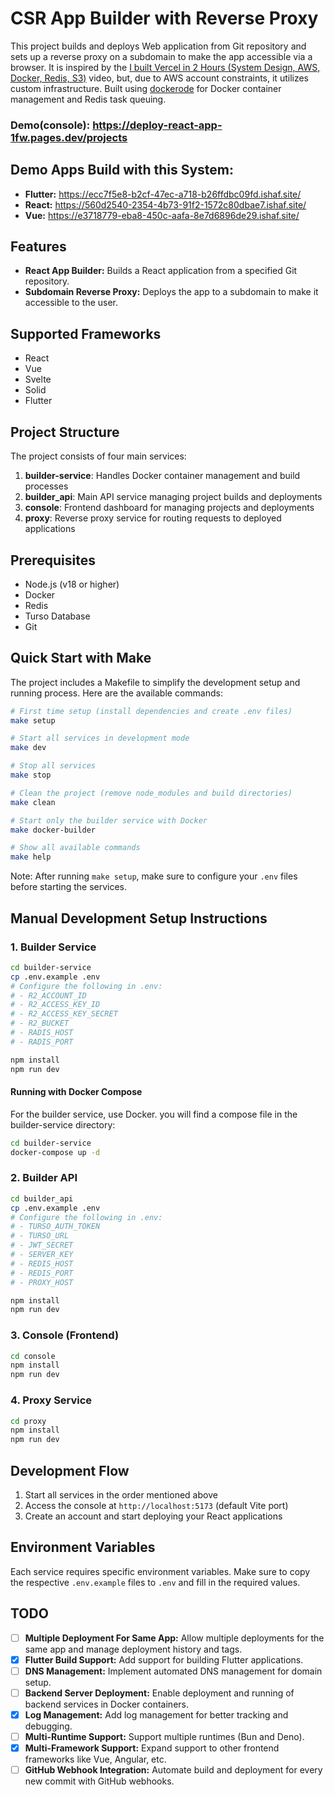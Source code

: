 # CSR App Builder with Reverse Proxy

This project builds and deploys Web application from Git
repository and sets up a reverse proxy on a subdomain to make the app accessible via a browser. It is inspired by the [I built Vercel in 2 Hours (System Design, AWS, Docker, Redis, S3)](https://www.youtube.com/watch?v=0A_JpLYG7hM&t=385s)
video, but, due to AWS account constraints, it utilizes custom infrastructure.
Built using [dockerode](https://www.npmjs.com/package/dockerode/v/2.5.5) for Docker container management and Redis task queuing.

### Demo(console): https://deploy-react-app-1fw.pages.dev/projects
## Demo Apps Build with this System:
- **Flutter:** https://ecc7f5e8-b2cf-47ec-a718-b26ffdbc09fd.ishaf.site/ 
- **React:** https://560d2540-2354-4b73-91f2-1572c80dbae7.ishaf.site/
- **Vue:** https://e3718779-eba8-450c-aafa-8e7d6896de29.ishaf.site/


## Features
- **React App Builder:** Builds a React application from a specified Git repository.
- **Subdomain Reverse Proxy:** Deploys the app to a subdomain to make it accessible to the user.

## Supported Frameworks
- React
- Vue
- Svelte
- Solid
- Flutter

## Project Structure
The project consists of four main services:

1. **builder-service**: Handles Docker container management and build processes
2. **builder_api**: Main API service managing project builds and deployments
3. **console**: Frontend dashboard for managing projects and deployments
4. **proxy**: Reverse proxy service for routing requests to deployed applications

## Prerequisites
- Node.js (v18 or higher)
- Docker
- Redis
- Turso Database
- Git

## Quick Start with Make

The project includes a Makefile to simplify the development setup and running process. Here are the available commands:

```bash
# First time setup (install dependencies and create .env files)
make setup

# Start all services in development mode
make dev

# Stop all services
make stop

# Clean the project (remove node_modules and build directories)
make clean

# Start only the builder service with Docker
make docker-builder

# Show all available commands
make help
```

Note: After running `make setup`, make sure to configure your `.env` files before starting the services.

## Manual Development Setup Instructions

### 1. Builder Service
```bash
cd builder-service
cp .env.example .env
# Configure the following in .env:
# - R2_ACCOUNT_ID
# - R2_ACCESS_KEY_ID
# - R2_ACCESS_KEY_SECRET
# - R2_BUCKET
# - RADIS_HOST
# - RADIS_PORT

npm install
npm run dev
```
#### Running with Docker Compose
For the builder service, use Docker. you will find a compose file in the builder-service directory:
```bash
cd builder-service
docker-compose up -d
```

### 2. Builder API
```bash
cd builder_api
cp .env.example .env
# Configure the following in .env:
# - TURSO_AUTH_TOKEN
# - TURSO_URL
# - JWT_SECRET
# - SERVER_KEY
# - REDIS_HOST
# - REDIS_PORT
# - PROXY_HOST

npm install
npm run dev
```

### 3. Console (Frontend)
```bash
cd console
npm install
npm run dev
```

### 4. Proxy Service
```bash
cd proxy
npm install
npm run dev
```



## Development Flow
1. Start all services in the order mentioned above
2. Access the console at `http://localhost:5173` (default Vite port)
3. Create an account and start deploying your React applications

## Environment Variables
Each service requires specific environment variables. Make sure to copy the respective `.env.example` files to `.env` and fill in the required values.

## TODO
- [ ] **Multiple Deployment For Same App:** Allow multiple deployments for the same app and manage deployment history and tags.
- [x] **Flutter Build Support:** Add support for building Flutter applications.
- [ ] **DNS Management:** Implement automated DNS management for domain setup.
- [ ] **Backend Server Deployment:** Enable deployment and running of backend services in Docker containers.
- [x] **Log Management:** Add log management for better tracking and debugging.
- [ ] **Multi-Runtime Support:** Support multiple runtimes (Bun and Deno).
- [x] **Multi-Framework Support:** Expand support to other frontend frameworks like Vue, Angular, etc.
- [ ] **GitHub Webhook Integration:** Automate build and deployment for every new commit with GitHub webhooks.
